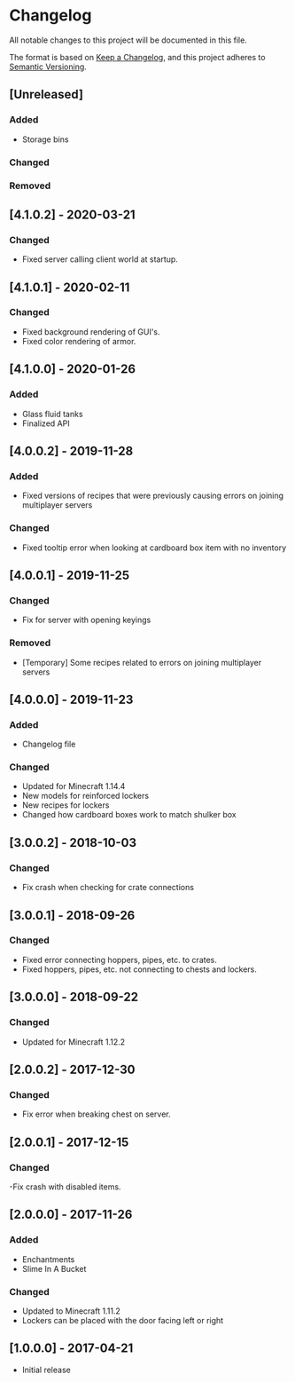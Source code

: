 # Changelog
All notable changes to this project will be documented in this file.

The format is based on [Keep a Changelog](https://keepachangelog.com/en/1.0.0/),
and this project adheres to [Semantic Versioning](https://semver.org/spec/v2.0.0.html).

## [Unreleased]
### Added
- Storage bins

### Changed

### Removed

## [4.1.0.2] - 2020-03-21
### Changed
- Fixed server calling client world at startup.

## [4.1.0.1] - 2020-02-11
### Changed
- Fixed background rendering of GUI's.
- Fixed color rendering of armor.

## [4.1.0.0] - 2020-01-26
### Added
- Glass fluid tanks
- Finalized API

## [4.0.0.2] - 2019-11-28
### Added
- Fixed versions of recipes that were previously causing errors on joining multiplayer servers

### Changed
- Fixed tooltip error when looking at cardboard box item with no inventory

## [4.0.0.1] - 2019-11-25
### Changed
- Fix for server with opening keyings

### Removed
- [Temporary] Some recipes related to errors on joining multiplayer servers

## [4.0.0.0] - 2019-11-23
### Added
- Changelog file

### Changed
- Updated for Minecraft 1.14.4
- New models for reinforced lockers
- New recipes for lockers
- Changed how cardboard boxes work to match shulker box

## [3.0.0.2] - 2018-10-03
### Changed
- Fix crash when checking for crate connections

## [3.0.0.1] - 2018-09-26
### Changed
- Fixed error connecting hoppers, pipes, etc. to crates.
- Fixed hoppers, pipes, etc. not connecting to chests and lockers.

## [3.0.0.0] - 2018-09-22
### Changed
- Updated for Minecraft 1.12.2

## [2.0.0.2] - 2017-12-30
### Changed
- Fix error when breaking chest on server.

## [2.0.0.1] - 2017-12-15
### Changed
-Fix crash with disabled items.

## [2.0.0.0] - 2017-11-26
### Added
- Enchantments
- Slime In A Bucket

### Changed
- Updated to Minecraft 1.11.2
- Lockers can be placed with the door facing left or right

## [1.0.0.0] - 2017-04-21
- Initial release
